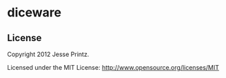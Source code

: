 # diceware

## License

Copyright 2012 Jesse Printz.

Licensed under the MIT License: http://www.opensource.org/licenses/MIT
